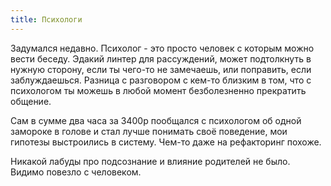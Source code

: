 ```yaml
---
title: Психологи
---
```


Задумался недавно. Психолог - это просто человек с которым можно вести беседу. Эдакий линтер для рассуждений, может подтолкнуть в нужную сторону, если ты чего-то не замечаешь, или поправить, если заблуждаешься. Разница с разговором с кем-то близким в том, что с психологом ты можешь в любой момент безболезненно прекратить общение.

Сам в сумме два часа за 3400р пообщался с психологом об одной замороке в голове и стал лучше понимать своё поведение, мои гипотезы выстроились в систему. Чем-то даже на рефакторинг похоже.

Никакой лабуды про подсознание и влияние родителей не было. Видимо повезло с человеком.

